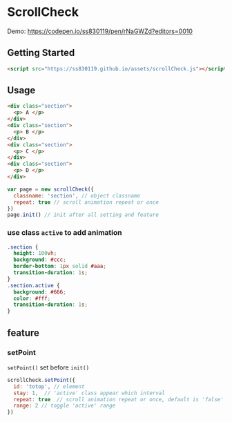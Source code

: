 # ScrollCheck
Demo: 
<a href="https://codepen.io/ss830119/pen/rNaGWZd?editors=0010" target="_blank">https://codepen.io/ss830119/pen/rNaGWZd?editors=0010</a>

## Getting Started
```html
<script src="https://ss830119.github.io/assets/scrollCheck.js"></script>
```

## Usage

```html
<div class="section">
  <p> A </p>
</div>
<div class="section">
  <p> B </p>
</div>
<div class="section">
  <p> C </p>
</div>
<div class="section">
  <p> D </p>
</div>
```
```js
var page = new scrollCheck({
  classname: 'section', // object classname
  repeat: true // scroll animation repeat or once
})
page.init() // init after all setting and feature
```
### use class `active` to add animation
```css
.section {
  height: 100vh;
  background: #ccc;
  border-bottom: 1px solid #aaa;
  transition-duration: 1s;
}
.section.active {
  background: #666;
  color: #fff;
  transition-duration: 1s;
}
```

## feature
### setPoint
`setPoint()` set before `init()`
```js
scrollCheck.setPoint({
  id: 'totop', // element
  stay: 1,  // 'active' class appear which interval
  repeat: true  // scroll animation repeat or once, default is 'false'
  range: 2 // toggle 'active' range
})
```